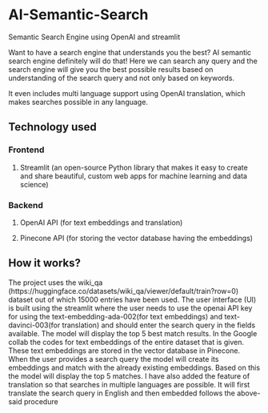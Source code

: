 # AI-Semantic-Search
Semantic Search Engine using OpenAI and streamlit

Want to have a search engine that understands you the best? AI semantic search engine definitely will do that! Here we can search any query and the search engine will give you the best possible results based on understanding of the search query and not only based on keywords.

It even includes multi language support using OpenAI translation, which makes searches possible in any language.
<h2>Technology used</h2>
<h3>Frontend</h3>

1. Streamlit (an open-source Python library that makes it easy to create and share beautiful, custom web apps for machine learning and data science)

<h3>Backend</h3>

1. OpenAI API (for text embeddings and translation)

2. Pinecone API (for storing the vector database having the embeddings)

<h2>How it works?</h2>
The project uses the wiki_qa (https://huggingface.co/datasets/wiki_qa/viewer/default/train?row=0) dataset out of which 15000 entries have been used. The user interface (UI) is built using the streamlit where the user needs to use the openai API key for using the text-embedding-ada-002(for text embeddings) and text-davinci-003(for translation) and should enter the search query in the fields available. The model will display the top 5 best match results. In the Google collab the codes for text embeddings of the entire dataset that is given. These text embeddings are stored in the vector database in Pinecone. When the user provides a search query the model will create its embeddings and match with the already existing embeddings. Based on this the model will display the top 5 matches. I have also added the feature of translation so that searches in multiple languages are possible. It will first translate the search query in English and then embedded follows the above-said procedure
